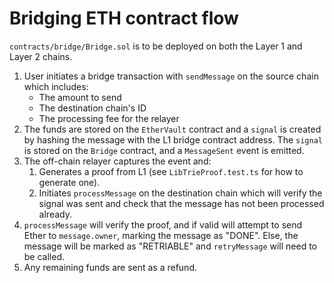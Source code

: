 # Bridging ETH contract flow

`contracts/bridge/Bridge.sol` is to be deployed on both the Layer 1 and Layer 2 chains.

1. User initiates a bridge transaction with `sendMessage` on the source chain which includes:
   - The amount to send
   - The destination chain's ID
   - The processing fee for the relayer
2. The funds are stored on the `EtherVault` contract and a `signal` is created by hashing the message with the L1 bridge contract address. The `signal` is stored on the `Bridge` contract, and a `MessageSent` event is emitted.
3. The off-chain relayer captures the event and:
   1. Generates a proof from L1 (see `LibTrieProof.test.ts` for how to generate one).
   2. Initiates `processMessage` on the destination chain which will verify the signal was sent and check that the message has not been processed already.
4. `processMessage` will verify the proof, and if valid will attempt to send Ether to `message.owner`, marking the message as "DONE". Else, the message will be marked as "RETRIABLE" and `retryMessage` will need to be called.
5. Any remaining funds are sent as a refund.
